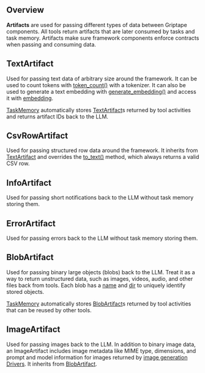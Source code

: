 ## Overview

**Artifacts** are used for passing different types of data between Griptape components. All tools return artifacts that are later consumed by tasks and task memory. 
Artifacts make sure framework components enforce contracts when passing and consuming data.

## TextArtifact

Used for passing text data of arbitrary size around the framework. It can be used to count tokens with [token_count()](../../reference/griptape/artifacts/text_artifact.md#griptape.artifacts.text_artifact.TextArtifact.token_count) with a tokenizer. 
It can also be used to generate a text embedding with [generate_embedding()](../../reference/griptape/artifacts/text_artifact.md#griptape.artifacts.text_artifact.TextArtifact.generate_embedding) 
and access it with [embedding](../../reference/griptape/artifacts/text_artifact.md#griptape.artifacts.text_artifact.TextArtifact.embedding).

[TaskMemory](../../reference/griptape/memory/task/task_memory.md) automatically stores [TextArtifact](../../reference/griptape/artifacts/text_artifact.md)s returned by tool activities and returns artifact IDs back to the LLM.

## CsvRowArtifact

Used for passing structured row data around the framework. It inherits from [TextArtifact](../../reference/griptape/artifacts/text_artifact.md) and overrides the 
[to_text()](../../reference/griptape/artifacts/text_artifact.md#griptape.artifacts.text_artifact.TextArtifact.to_text) method, which always returns a valid CSV row.

## InfoArtifact

Used for passing short notifications back to the LLM without task memory storing them.

## ErrorArtifact

Used for passing errors back to the LLM without task memory storing them.

## BlobArtifact

Used for passing binary large objects (blobs) back to the LLM. 
Treat it as a way to return unstructured data, such as images, videos, audio, and other files back from tools. 
Each blob has a [name](../../reference/griptape/artifacts/base_artifact.md#griptape.artifacts.base_artifact.BaseArtifact.name) and 
[dir](../../reference/griptape/artifacts/blob_artifact.md#griptape.artifacts.blob_artifact.BlobArtifact.dir) to uniquely identify stored objects.

[TaskMemory](../../reference/griptape/memory/task/task_memory.md) automatically stores [BlobArtifact](../../reference/griptape/artifacts/blob_artifact.md)s returned by tool activities that can be reused by other tools.

## ImageArtifact

Used for passing images back to the LLM. In addition to binary image data, an ImageArtifact includes image metadata like MIME type, dimensions, and prompt and model information for images returned by [image generation Drivers](../structures/image-generation-drivers.md). It inherits from [BlobArtifact](#blobartifact).

